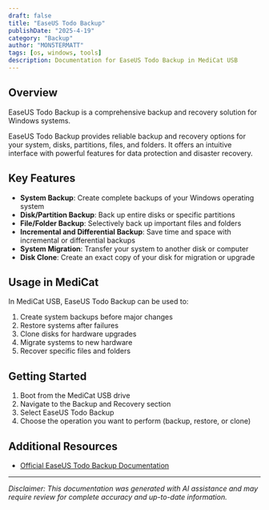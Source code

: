```yaml
---
draft: false
title: "EaseUS Todo Backup"
publishDate: "2025-4-19"
category: "Backup"
author: "MON5TERMATT"
tags: [os, windows, tools]
description: Documentation for EaseUS Todo Backup in MediCat USB
---
```


## Overview
EaseUS Todo Backup is a comprehensive backup and recovery solution for Windows systems.

EaseUS Todo Backup provides reliable backup and recovery options for your system, disks, partitions, files, and folders. It offers an intuitive interface with powerful features for data protection and disaster recovery.

## Key Features

- **System Backup**: Create complete backups of your Windows operating system
- **Disk/Partition Backup**: Back up entire disks or specific partitions
- **File/Folder Backup**: Selectively back up important files and folders
- **Incremental and Differential Backup**: Save time and space with incremental or differential backups
- **System Migration**: Transfer your system to another disk or computer
- **Disk Clone**: Create an exact copy of your disk for migration or upgrade

## Usage in MediCat

In MediCat USB, EaseUS Todo Backup can be used to:

1. Create system backups before major changes
2. Restore systems after failures
3. Clone disks for hardware upgrades
4. Migrate systems to new hardware
5. Recover specific files and folders

## Getting Started

1. Boot from the MediCat USB drive
2. Navigate to the Backup and Recovery section
3. Select EaseUS Todo Backup
4. Choose the operation you want to perform (backup, restore, or clone)

## Additional Resources

- [Official EaseUS Todo Backup Documentation](https://www.easeus.com/support-center/)

---

*Disclaimer: This documentation was generated with AI assistance and may require review for complete accuracy and up-to-date information.*
